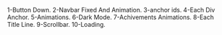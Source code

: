 1-Button Down.
2-Navbar Fixed And Animation.
3-anchor ids.
4-Each Div Anchor.
5-Animations.
6-Dark Mode.
7-Achivements Animations.
8-Each Title Line.
9-Scrollbar.
10-Loading.